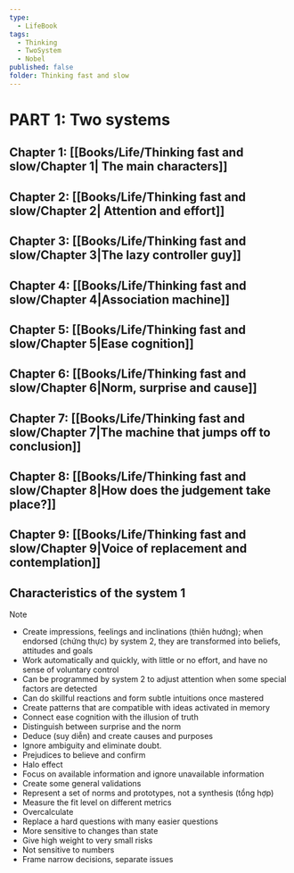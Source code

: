 ```yaml
---
type:
  - LifeBook
tags:
  - Thinking
  - TwoSystem
  - Nobel
published: false
folder: Thinking fast and slow
---
```

# PART 1: Two systems
## Chapter 1: [[Books/Life/Thinking fast and slow/Chapter 1| The main characters]]
## Chapter 2: [[Books/Life/Thinking fast and slow/Chapter 2| Attention and effort]]
## Chapter 3: [[Books/Life/Thinking fast and slow/Chapter 3|The lazy controller guy]]
## Chapter 4: [[Books/Life/Thinking fast and slow/Chapter 4|Association machine]]
## Chapter 5: [[Books/Life/Thinking fast and slow/Chapter 5|Ease cognition]]
## Chapter 6: [[Books/Life/Thinking fast and slow/Chapter 6|Norm, surprise and cause]]
## Chapter 7: [[Books/Life/Thinking fast and slow/Chapter 7|The machine that jumps off to conclusion]]
## Chapter 8: [[Books/Life/Thinking fast and slow/Chapter 8|How does the judgement take place?]]
## Chapter 9: [[Books/Life/Thinking fast and slow/Chapter 9|Voice of replacement and contemplation]]

## Characteristics of the system 1

>[!note]
>- Create impressions, feelings and inclinations (thiên hướng); when endorsed (chứng thực) by system 2, they are transformed into beliefs, attitudes and goals
>- Work automatically and quickly, with little or no effort, and have no sense of voluntary control
>- Can be programmed by system 2 to adjust attention when some special factors are detected
>- Can do skillful reactions and form subtle intuitions once mastered
>- Create patterns that are compatible with ideas activated in memory
>- Connect ease cognition with the illusion of truth
>- Distinguish between surprise and the norm
>- Deduce (suy diễn) and create causes and purposes
>- Ignore ambiguity and eliminate doubt.
>- Prejudices to believe and confirm
>- Halo effect
>- Focus on available information and ignore unavailable information
>- Create some general validations
>- Represent a set of norms and prototypes, not a synthesis (tổng hợp)
>- Measure the fit level on different metrics
>- Overcalculate
>- Replace a hard questions with many easier questions
>- More sensitive to changes than state
>- Give high weight to very small risks
>- Not sensitive to numbers
>- Frame narrow decisions, separate issues






